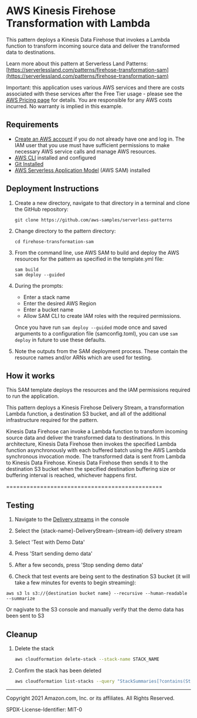 # AWS Kinesis Firehose Transformation with Lambda

This pattern deploys a Kinesis Data Firehose that invokes a Lambda function to transform incoming source data and deliver the transformed data to destinations. 

Learn more about this pattern at Serverless Land Patterns: [https://serverlessland.com/patterns/firehose-transformation-sam](https://serverlessland.com/patterns/firehose-transformation-sam)

Important: this application uses various AWS services and there are costs associated with these services after the Free Tier usage - please see the [AWS Pricing page](https://aws.amazon.com/pricing/) for details. You are responsible for any AWS costs incurred. No warranty is implied in this example.

## Requirements

* [Create an AWS account](https://portal.aws.amazon.com/gp/aws/developer/registration/index.html) if you do not already have one and log in. The IAM user that you use must have sufficient permissions to make necessary AWS service calls and manage AWS resources.
* [AWS CLI](https://docs.aws.amazon.com/cli/latest/userguide/install-cliv2.html) installed and configured
* [Git Installed](https://git-scm.com/book/en/v2/Getting-Started-Installing-Git)
* [AWS Serverless Application Model](https://docs.aws.amazon.com/serverless-application-model/latest/developerguide/serverless-sam-cli-install.html) (AWS SAM) installed

## Deployment Instructions

1. Create a new directory, navigate to that directory in a terminal and clone the GitHub repository:
    ``` 
    git clone https://github.com/aws-samples/serverless-patterns
    ```
1. Change directory to the pattern directory:
    ```
    cd firehose-transformation-sam
    ```
1. From the command line, use AWS SAM to build and deploy the AWS resources for the pattern as specified in the template.yml file:
    ```
    sam build
    sam deploy --guided
    ```
1. During the prompts:
    * Enter a stack name
    * Enter the desired AWS Region
    * Enter a bucket name
    * Allow SAM CLI to create IAM roles with the required permissions.

    Once you have run `sam deploy --guided` mode once and saved arguments to a configuration file (samconfig.toml), you can use `sam deploy` in future to use these defaults.

1. Note the outputs from the SAM deployment process. These contain the resource names and/or ARNs which are used for testing.

## How it works

This SAM template deploys the resources and the IAM permissions required to run the application.

This pattern deploys a Kinesis Firehose Delivery Stream, a transformation Lambda function, a destination S3 bucket, and all of the additional infrastructure required for the pattern.  

Kinesis Data Firehose can invoke a Lambda function to transform incoming source data and deliver the transformed data to destinations. In this architecture, Kinesis Data Firehose then invokes the specified Lambda function asynchronously with each buffered batch using the AWS Lambda synchronous invocation mode. The transformed data is sent from Lambda to Kinesis Data Firehose. Kinesis Data Firehose then sends it to the destination S3 bucket when the specified destination buffering size or buffering interval is reached, whichever happens first.

==============================================

## Testing

1.  Navigate to the [Delivery streams](https://us-east-1.console.aws.amazon.com/firehose/home?region=us-east-1#/streams) in the console

2. Select the {stack-name}-DeliveryStream-{stream-id} delivery stream

3. Select 'Test with Demo Data'

4. Press 'Start sending demo data'

5. After a few seconds, press 'Stop sending demo data'

6. Check that test events are being sent to the destination S3 bucket (it will take a few minutes for events to begin streaming):

```
aws s3 ls s3://{destination bucket name} --recursive --human-readable --summarize
```

Or nagivate to the S3 console and manually verify that the demo data has been sent to S3

## Cleanup
 
1. Delete the stack
    ```bash
    aws cloudformation delete-stack --stack-name STACK_NAME
    ```
1. Confirm the stack has been deleted
    ```bash
    aws cloudformation list-stacks --query "StackSummaries[?contains(StackName,'STACK_NAME')].StackStatus"
    ```
----
Copyright 2021 Amazon.com, Inc. or its affiliates. All Rights Reserved.

SPDX-License-Identifier: MIT-0
